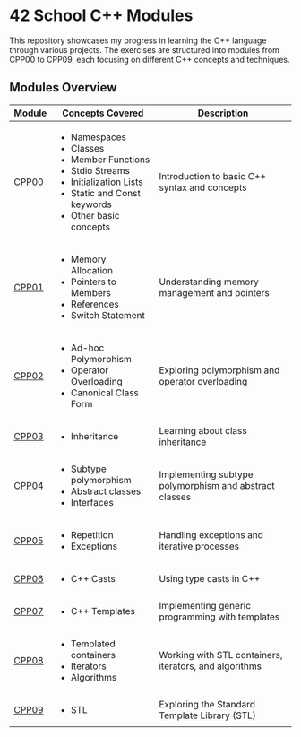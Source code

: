 # 42 School C++ Modules

This repository showcases my progress in learning the C++ language through various projects. The exercises are structured into modules from CPP00 to CPP09, each focusing on different C++ concepts and techniques.

## Modules Overview

| Module                              | Concepts Covered                                                                                | Description                              |
|-------------------------------------|-------------------------------------------------------------------------------------------------|------------------------------------------|
| [CPP00](./cpp00)                    | <ul><li>Namespaces</li><li>Classes</li><li>Member Functions</li><li>Stdio Streams</li><li>Initialization Lists</li><li>Static and Const keywords</li><li>Other basic concepts</li></ul> | Introduction to basic C++ syntax and concepts |
| [CPP01](./cpp01)                    | <ul><li>Memory Allocation</li><li>Pointers to Members</li><li>References</li><li>Switch Statement</li></ul> | Understanding memory management and pointers |
| [CPP02](./cpp02)                    | <ul><li>Ad-hoc Polymorphism</li><li>Operator Overloading</li><li>Canonical Class Form</li></ul> | Exploring polymorphism and operator overloading |
| [CPP03](./cpp03)                    | <ul><li>Inheritance</li></ul>                                                                  | Learning about class inheritance          |
| [CPP04](./cpp04)                   | <ul><li>Subtype polymorphism</li><li>Abstract classes</li><li>Interfaces</li></ul>             | Implementing subtype polymorphism and abstract classes |
| [CPP05](./cpp05)                    | <ul><li>Repetition</li><li>Exceptions</li></ul>                                                | Handling exceptions and iterative processes |
| [CPP06](./cpp06)                    | <ul><li>C++ Casts</li></ul>                                                                    | Using type casts in C++                   |
| [CPP07](./cpp07)                    | <ul><li>C++ Templates</li></ul>                                                                | Implementing generic programming with templates |
| [CPP08](./cpp08)                    | <ul><li>Templated containers</li><li>Iterators</li><li>Algorithms</li></ul>                    | Working with STL containers, iterators, and algorithms |
| [CPP09](./cpp09)                    | <ul><li>STL</li></ul>                                                                          | Exploring the Standard Template Library (STL) |

